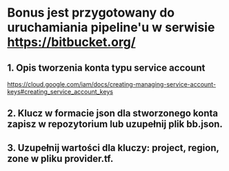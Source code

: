 # Bonus jest przygotowany do uruchamiania pipeline'u w serwisie https://bitbucket.org/

## 1. Opis tworzenia konta typu service account

https://cloud.google.com/iam/docs/creating-managing-service-account-keys#creating_service_account_keys

## 2. Klucz w formacie json dla stworzonego konta zapisz w repozytorium lub uzupełnij plik bb.json.

## 3. Uzupełnij wartości dla kluczy: project, region, zone w pliku provider.tf.
